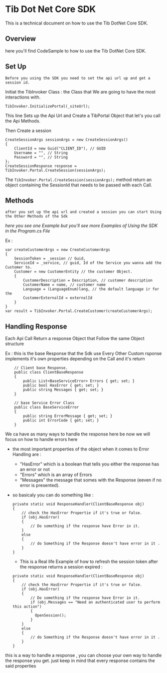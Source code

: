 
# Tib Dot Net Core  SDK 

This is a technical document on how to use the Tib DotNet Core SDK.

## Overview 

here you'll find CodeSample to how to use the Tib DotNet Core SDK. 

## Set Up 
` Before you using the SDK you need to set the api url up and get a session id. `

Initiat the TibInvoker Class : the Class that We are going to have the most interactions with.

``` TibInvoker.InitializePortal(_siteUrl); ```

This line Sets up the Api Url and Create a TibPortal Object that let's you call the Api Methods.

Then Create a session

```   
CreateSessionArgs sessionArgs = new CreateSessionArgs()
{
    ClientId = new Guid("CLIENT_ID"), // GUID
    Username = "", // String
    Password = "", // String
};
CreateSessionResponse response = TibInvoker.Portal.CreateSession(sessionArgs); 
```

The ``` TibInvoker.Portal.CreateSession(sessionArgs); ``` method return an object containing the SessionId that needs to be passed with each Call.

## Methods 

` after you set up the api url and created a session you can start Using the Other Methods of the Sdk `

*here you see one Example but you'll see more Examples of Using the SDK in the Program.cs File*

Ex :

``` 
var createCustomerArgs = new CreateCustomerArgs
{
    SessionToken = _session // Guid,
    ServiceId = _service, // guid, Id of the Service you wanna add the Customer to.
    Customer = new CustomerEntity // the customer Object.
    {
        CustomerDescription = Description, // customer description
        CustomerName = name, // customer name
        Language = (LanguageEnum)lang, // the default language ir for the 
        CustomerExternalId = externalId
    }
}
var result = TibInvoker.Portal.CreateCustomer(createCustomerArgs);
```
## Handling Response 

Each Api Call Return a response Object that Follow the same Object structure 

Ex : this is the base Response that the Sdk use Every Other Custom rsponse implements it's own properties depending on the Call and it's return 

```
    // Client base Response.
    public class ClientBaseResponse
    {
        public List<BaseServiceError> Errors { get; set; }
        public bool HasError { get; set; }
        public string Messages { get; set; }
    }

    // base Service Error Class
    public class BaseServiceError
    {
        public string ErrorMessage { get; set; }
        public int ErrorCode { get; set; }
    }
```
We ca have as many ways to handle the response here be now we will focus on how to handle errors here 
- the most important properties of the object when it comes to Error Handling are :
    * "HasError" which is a boolean that tells you either the response has an error or not 
    * "Errors" which is an array of Errors
    * "Messages" the message that somes with the Response (eeven if no error is presented).

- so basicaly you can do something like : 
    ```
    private static void ResponseHandler(ClientBaseResponse obj)
    {
        // check the HasError Propertie if it's true or false.
        if (obj.HasError)
        { 
            // Do something if the response have Error in it.
        }
        else
        {
            // do Something if the Response doesn't have error in it .
        }
    }
    ```
    * This is a Real life Example of how to refresh the session token after the response returns a session expired :
    ```
    private static void ResponseHandler(ClientBaseResponse obj)
    {
        // check the HasError Propertie if it's true or false.
        if (obj.HasError)
        { 
            // Do something if the response have Error in it.
            if (obj.Messages == "Need an authenticated user to perform this action")
            {
              OpenSession();
            }
        }
        else
        {
            // do Something if the Response doesn't have error in it .
        }
    }      
    ```
this is a way to handle a response , you can choose your own way to handle the response you get. 
just keep in mind that every response contains the said properties

